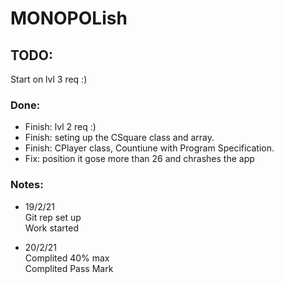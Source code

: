# MONOPOLish

## TODO: 

 Start on lvl 3 req :)   

### Done: 

- Finish: lvl 2 req :)
- Finish: seting up the CSquare class and array.
- Finish: CPlayer class, Countiune with Program Specification.
- Fix: position it gose more than 26 and chrashes the app


### Notes: 

- 19/2/21  
Git rep set up   
Work started

- 20/2/21  
Complited 40% max  
Complited Pass Mark 
